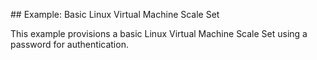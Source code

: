 ## Example: Basic Linux Virtual Machine Scale Set

This example provisions a basic Linux Virtual Machine Scale Set using a password for authentication.

